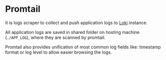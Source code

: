 # Promtail
It is logs scraper to collect and push application logs to [Loki](/Loki/README.md) instance.

All application logs are saved in shared folder on hosting machine (`./APP_LOG`), where they are scanned by promtail.

Promtail also provides unification of most common log fields like:
timestamp format or log level to allow easier browsing the logs. 